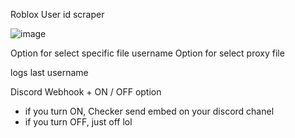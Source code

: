 Roblox User id scraper

![image](https://github.com/user-attachments/assets/e6915206-d836-4cc7-abbe-3723da6d7189)

Option for select specific file username
Option for select proxy file

logs last username

Discord Webhook + ON / OFF option
- if you turn ON, Checker send embed on your discord chanel
- if you turn OFF, just off lol
